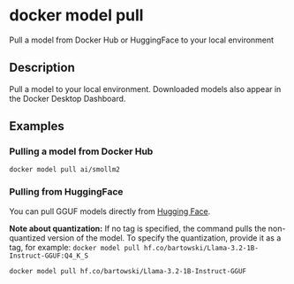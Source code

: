 # docker model pull

<!---MARKER_GEN_START-->
Pull a model from Docker Hub or HuggingFace to your local environment


<!---MARKER_GEN_END-->

## Description

Pull a model to your local environment. Downloaded models also appear in the Docker Desktop Dashboard.

## Examples

### Pulling a model from Docker Hub

```console
docker model pull ai/smollm2
```

### Pulling from HuggingFace

You can pull GGUF models directly from [Hugging Face](https://huggingface.co/models?library=gguf).

**Note about quantization:** If no tag is specified, the command pulls the non-quantized version of the model.
To specify the quantization, provide it as a tag, for example:
`docker model pull hf.co/bartowski/Llama-3.2-1B-Instruct-GGUF:Q4_K_S`

```console
docker model pull hf.co/bartowski/Llama-3.2-1B-Instruct-GGUF
```
